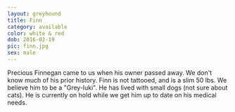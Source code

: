 ```yaml
---
layout: greyhound
title: Finn
category: available
color: white & red
dob: 2016-02-19
pic: finn.jpg
sex: male
---
```

Precious Finnegan came to us when his owner passed away. We don't know much of his prior history. Finn is not tattooed, and is a slim 50 lbs. We believe him to be a "Grey-luki". He has lived with small dogs (not sure about cats). He is currently on hold while we get him up to date on his medical needs. 
